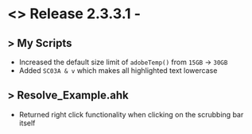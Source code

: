 # <> Release 2.3.3.1 - 

## > My Scripts
- Increased the default size limit of `adobeTemp()` from `15GB` -> `30GB`
- Added `SC03A & v` which makes all highlighted text lowercase

## > Resolve_Example.ahk
- Returned right click functionality when clicking on the scrubbing bar itself